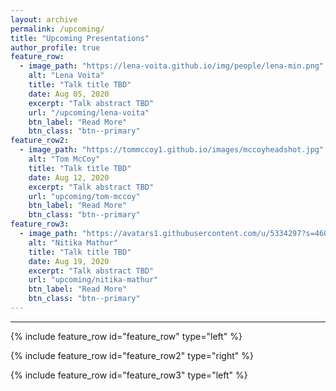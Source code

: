 ```yaml
---
layout: archive
permalink: /upcoming/
title: "Upcoming Presentations"
author_profile: true
feature_row:
  - image_path: "https://lena-voita.github.io/img/people/lena-min.png"
    alt: "Lena Voita"
    title: "Talk title TBD"
    date: Aug 05, 2020
    excerpt: "Talk abstract TBD"
    url: "/upcoming/lena-voita"
    btn_label: "Read More"
    btn_class: "btn--primary"
feature_row2:
  - image_path: "https://tommccoy1.github.io/images/mccoyheadshot.jpg"
    alt: "Tom McCoy"
    title: "Talk title TBD"
    date: Aug 12, 2020
    excerpt: "Talk abstract TBD"
    url: "upcoming/tom-mccoy"
    btn_label: "Read More"
    btn_class: "btn--primary"
feature_row3: 
  - image_path: "https://avatars1.githubusercontent.com/u/5334297?s=460&u=e2957d38074baa6f588bb4091676a6f7fb279f40&v=4"
    alt: "Nitika Mathur"
    title: "Talk title TBD"
    date: Aug 19, 2020
    excerpt: "Talk abstract TBD"
    url: "upcoming/nitika-mathur"
    btn_label: "Read More"
    btn_class: "btn--primary"
---
```


<hr>

{% include feature_row id="feature_row" type="left" %}

{% include feature_row id="feature_row2" type="right" %}

{% include feature_row id="feature_row3" type="left" %}